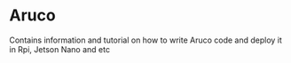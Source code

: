 # Aruco
Contains information and tutorial on how to write Aruco code and deploy it in Rpi, Jetson Nano and etc
